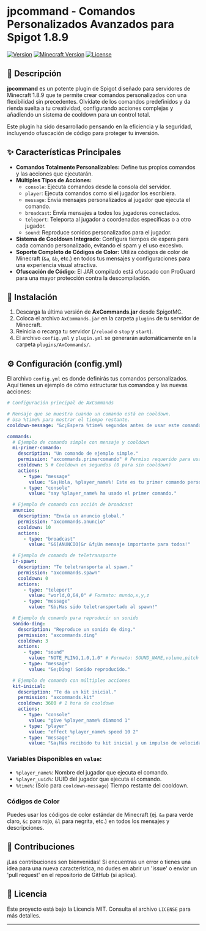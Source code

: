 # jpcommand - Comandos Personalizados Avanzados para Spigot 1.8.9

[![Version](https://img.shields.io/badge/version-1.0-blue.svg)](https://www.spigotmc.org/resources/jpcommand.XXXXX/) 
[![Minecraft Version](https://img.shields.io/badge/minecraft-1.8.9-green.svg)](https://www.spigotmc.org/wiki/spigot-1-8-9-api/)
[![License](https://img.shields.io/badge/license-MIT-brightgreen.svg)](https://opensource.org/licenses/MIT)

## 📝 Descripción

**jpcommand** es un potente plugin de Spigot diseñado para servidores de Minecraft 1.8.9 que te permite crear comandos personalizados con una flexibilidad sin precedentes. Olvídate de los comandos predefinidos y da rienda suelta a tu creatividad, configurando acciones complejas y añadiendo un sistema de cooldown para un control total.

Este plugin ha sido desarrollado pensando en la eficiencia y la seguridad, incluyendo ofuscación de código para proteger tu inversión.

## ✨ Características Principales

*   **Comandos Totalmente Personalizables:** Define tus propios comandos y las acciones que ejecutarán.
*   **Múltiples Tipos de Acciones:**
    *   `console`: Ejecuta comandos desde la consola del servidor.
    *   `player`: Ejecuta comandos como si el jugador los escribiera.
    *   `message`: Envía mensajes personalizados al jugador que ejecuta el comando.
    *   `broadcast`: Envía mensajes a todos los jugadores conectados.
    *   `teleport`: Teleporta al jugador a coordenadas específicas o a otro jugador.
    *   `sound`: Reproduce sonidos personalizados para el jugador.
*   **Sistema de Cooldown Integrado:** Configura tiempos de espera para cada comando personalizado, evitando el spam y el uso excesivo.
*   **Soporte Completo de Códigos de Color:** Utiliza códigos de color de Minecraft (`&a`, `&b`, etc.) en todos tus mensajes y configuraciones para una experiencia visual atractiva.
*   **Ofuscación de Código:** El JAR compilado está ofuscado con ProGuard para una mayor protección contra la descompilación.

## 🚀 Instalación

1.  Descarga la última versión de **AxCommands.jar** desde SpigotMC.
2.  Coloca el archivo `AxCommands.jar` en la carpeta `plugins` de tu servidor de Minecraft.
3.  Reinicia o recarga tu servidor (`/reload` o `stop` y `start`).
4.  El archivo `config.yml` y `plugin.yml` se generarán automáticamente en la carpeta `plugins/AxCommands/`.

## ⚙️ Configuración (config.yml)

El archivo `config.yml` es donde definirás tus comandos personalizados. Aquí tienes un ejemplo de cómo estructurar tus comandos y las nuevas acciones:

```yaml
# Configuración principal de AxCommands

# Mensaje que se muestra cuando un comando está en cooldown.
# Usa %time% para mostrar el tiempo restante.
cooldown-message: "&c¡Espera %time% segundos antes de usar este comando de nuevo!"

commands:
  # Ejemplo de comando simple con mensaje y cooldown
  mi-primer-comando:
    description: "Un comando de ejemplo simple."
    permission: "axcommands.primercomando" # Permiso requerido para usar el comando
    cooldown: 5 # Cooldown en segundos (0 para sin cooldown)
    actions:
      - type: "message"
        value: "&a¡Hola, %player_name%! Este es tu primer comando personalizado."
      - type: "console"
        value: "say %player_name% ha usado el primer comando."

  # Ejemplo de comando con acción de broadcast
  anuncio:
    description: "Envía un anuncio global."
    permission: "axcommands.anuncio"
    cooldown: 10
    actions:
      - type: "broadcast"
        value: "&6[ANUNCIO]&r &f¡Un mensaje importante para todos!"

  # Ejemplo de comando de teletransporte
  ir-spawn:
    description: "Te teletransporta al spawn."
    permission: "axcommands.spawn"
    cooldown: 0
    actions:
      - type: "teleport"
        value: "world,0,64,0" # Formato: mundo,x,y,z
      - type: "message"
        value: "&b¡Has sido teletransportado al spawn!"

  # Ejemplo de comando para reproducir un sonido
  sonido-ding:
    description: "Reproduce un sonido de ding."
    permission: "axcommands.ding"
    cooldown: 3
    actions:
      - type: "sound"
        value: "NOTE_PLING,1.0,1.0" # Formato: SOUND_NAME,volume,pitch (ver lista de sonidos de Spigot)
      - type: "message"
        value: "&e¡Ding! Sonido reproducido."

  # Ejemplo de comando con múltiples acciones
  kit-inicial:
    description: "Te da un kit inicial."
    permission: "axcommands.kit"
    cooldown: 3600 # 1 hora de cooldown
    actions:
      - type: "console"
        value: "give %player_name% diamond 1"
      - type: "player"
        value: "effect %player_name% speed 10 2"
      - type: "message"
        value: "&a¡Has recibido tu kit inicial y un impulso de velocidad!"
```

### **Variables Disponibles en `value`:**

*   `%player_name%`: Nombre del jugador que ejecuta el comando.
*   `%player_uuid%`: UUID del jugador que ejecuta el comando.
*   `%time%`: (Solo para `cooldown-message`) Tiempo restante del cooldown.

### **Códigos de Color**

Puedes usar los códigos de color estándar de Minecraft (ej. `&a` para verde claro, `&c` para rojo, `&l` para negrita, etc.) en todos los mensajes y descripciones.

## 🤝 Contribuciones

¡Las contribuciones son bienvenidas! Si encuentras un error o tienes una idea para una nueva característica, no dudes en abrir un 'issue' o enviar un 'pull request' en el repositorio de GitHub (si aplica).

## 📄 Licencia

Este proyecto está bajo la Licencia MIT. Consulta el archivo `LICENSE` para más detalles.

---